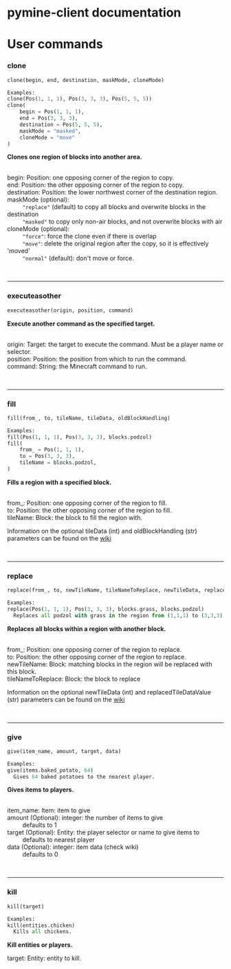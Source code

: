 # pymine-client documentation

# User commands


### clone
```py
clone(begin, end, destination, maskMode, cloneMode)

Examples:
clone(Pos(1, 1, 1), Pos(3, 3, 3), Pos(5, 5, 5))
clone(
    begin = Pos(1, 1, 1),
    end = Pos(3, 3, 3),
    destination = Pos(5, 5, 5),
    maskMode = "masked",
    cloneMode = "move"
)
```
**Clones one region of blocks into another area.**
<br><br>

begin: Position: one opposing corner of the region to copy.  
end: Position: the other opposing corner of the region to copy.  
destination: Position: the lower northwest corner of the destination region.
maskMode (optional):  
&nbsp;&nbsp;&nbsp;&nbsp;&nbsp;&nbsp;&nbsp;&nbsp; `"replace"` (default) to copy all blocks and overwrite blocks in the destination  
&nbsp;&nbsp;&nbsp;&nbsp;&nbsp;&nbsp;&nbsp;&nbsp; `"masked"` to copy only non-air blocks, and not overwrite blocks with air  
cloneMode (optional):  
&nbsp;&nbsp;&nbsp;&nbsp;&nbsp;&nbsp;&nbsp;&nbsp; `"force"`: force the clone even if there is overlap  
&nbsp;&nbsp;&nbsp;&nbsp;&nbsp;&nbsp;&nbsp;&nbsp; `"move"`: delete the original region after the copy, so it is effectively 'moved'  
&nbsp;&nbsp;&nbsp;&nbsp;&nbsp;&nbsp;&nbsp;&nbsp; `"normal"` (default): don't move or force.  

<br>

---

### executeasother
```py
executeasother(origin, position, command)
```
**Execute another command as the specified target.**
<br><br>

origin: Target: the target to execute the command. Must be a player name or selector.  
position: Position: the position from which to run the command.  
command: String: the Minecraft command to run.  

<br>

---

### fill
```py
fill(from_, to, tileName, tileData, oldBlockHandling)

Examples:
fill(Pos(1, 1, 1), Pos(3, 3, 3), blocks.podzol)
fill(
    from_ = Pos(1, 1, 1),
    to = Pos(3, 3, 3),
    tileName = blocks.podzol,
)
```
**Fills a region with a specified block.**
<br><br>

from_: Position: one opposing corner of the region to fill.  
to: Position: the other opposing corner of the region to fill.  
tileName: Block: the block to fill the region with.  

Information on the optional tileData (int) and oldBlockHandling (str) parameters can be found on the [wiki](https://minecraft.fandom.com/wiki/Commands/fill)

<br>

---

### replace
```py
replace(from_, to, newTileName, tileNameToReplace, newTileData, replacedTileDataValue)

Examples:
replace(Pos(1, 1, 1), Pos(3, 3, 3), blocks.grass, blocks.podzol)
  Replaces all podzol with grass in the region from (1,1,1) to (3,3,3)
```
**Replaces all blocks within a region with another block.**
<br><br>

from_: Position: one opposing corner of the region to replace.  
to: Position: the other opposing corner of the region to replace.  
newTileName: Block: matching blocks in the region will be replaced with this block.  
tileNameToReplace: Block: the block to replace  

Information on the optional newTileData (int) and replacedTileDataValue (str) parameters can be found on the [wiki](https://minecraft.fandom.com/wiki/Commands/fill)

<br>

---

### give
```py
give(item_name, amount, target, data)

Examples:
give(items.baked_potato, 64)
  Gives 64 baked potatoes to the nearest player.
```
**Gives items to players.**
<br><br>

item_name: Item: item to give  
amount (Optional): integer: the number of items to give  
&nbsp;&nbsp;&nbsp;&nbsp;&nbsp;&nbsp;&nbsp;&nbsp; defaults to 1  
target (Optional): Entity: the player selector or name to give items to  
&nbsp;&nbsp;&nbsp;&nbsp;&nbsp;&nbsp;&nbsp;&nbsp; defaults to nearest player  
data (Optional): integer: item data (check wiki)  
&nbsp;&nbsp;&nbsp;&nbsp;&nbsp;&nbsp;&nbsp;&nbsp; defaults to 0  

<br>

---

### kill
```py
kill(target)

Examples:
kill(entities.chicken)
  Kills all chickens.
```
**Kill entities or players.**

target: Entity: entity to kill.

